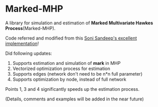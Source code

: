 # Marked-MHP

A library for simulation and estimation of **Marked Multivariate Hawkes Process**(Marked-MHP).

Code referred and modified from this [Soni Sandeep's excellent implementation](https://github.com/sandeepsoni/MHP)!

Did following updates:
1. Supports estimation and simulation of **mark** in MHP
2. Vectorized optimization process for estimation
3. Supports edges (network don't need to be n*n full parameter)
4. Supports optimization by node, instead of full network

Points 1, 3 and 4 significantly speeds up the estimation process.

(Details, comments and examples will be added in the near future)
